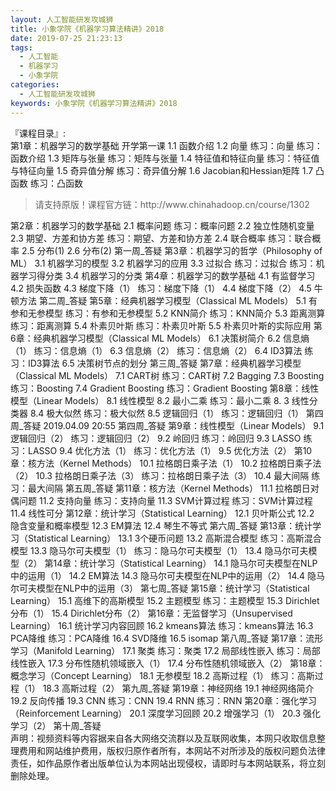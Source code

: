 ```yaml
---
layout: 人工智能研发攻城狮
title: 小象学院《机器学习算法精讲》2018     
date: 2019-07-25 21:23:13
tags:
  - 人工智能
  - 机器学习
  - 小象学院
categories:
  - 人工智能研发攻城狮
keywords: 小象学院《机器学习算法精讲》2018     
---
```

『课程目录』:  
第1章：机器学习的数学基础
开学第一课
1.1 函数介绍
1.2 向量
练习：向量
练习：函数介绍
1.3 矩阵与张量
练习：矩阵与张量
1.4 特征值和特征向量
练习：特征值与特征向量
1.5 奇异值分解
练习：奇异值分解
1.6 Jacobian和Hessian矩阵
1.7 凸函数
练习：凸函数
<!-- more -->   
<blockquote class="blockquote-center">
请支持原版！课程官方链：http://www.chinahadoop.cn/course/1302</blockquote>
</blockquote>
第2章：机器学习的数学基础
2.1 概率问题
练习：概率问题
2.2 独立性随机变量
2.3 期望、方差和协方差
练习：期望、方差和协方差
2.4 联合概率
练习：联合概率
2.5 分布(1)
2.6 分布(2)
第一周_答疑
第3章：机器学习的哲学（Philosophy of ML）
3.1 机器学习的模型
3.2 机器学习的应用
3.3 过拟合
练习：过拟合
练习：机器学习得分类
3.4 机器学习的分类
第4章：机器学习的数学基础
4.1 有监督学习
4.2 损失函数
4.3 梯度下降（1）
练习：梯度下降（1）
4.4 梯度下降（2）
4.5 牛顿方法
第二周_答疑
第5章：经典机器学习模型（Classical ML Models）
5.1 有参和无参模型
练习：有参和无参模型
5.2 KNN简介
练习：KNN简介
5.3 距离测算
练习：距离测算
5.4 朴素贝叶斯
练习：朴素贝叶斯
5.5 朴素贝叶斯的实际应用
第6章：经典机器学习模型（Classical ML Models）
6.1 决策树简介
6.2 信息熵（1）
练习：信息熵（1）
6.3 信息熵（2）
练习：信息熵（2）
6.4 ID3算法
练习：ID3算法
6.5 决策树节点的划分
第三周_答疑
第7章：经典机器学习模型（Classical ML Models）
7.1 CART树
练习：CART树
7.2 Bagging
7.3 Boosting
练习：Boosting
7.4 Gradient Boosting
练习：Gradient Boosting
第8章：线性模型（Linear Models）
8.1 线性模型
8.2 最小二乘
练习：最小二乘
8. 3 线性分类器
8.4 极大似然
练习：极大似然
8.5 逻辑回归（1）
练习：逻辑回归（1）
第四周_答疑 2019.04.09 20:55
第四周_答疑
第9章：线性模型（Linear Models）
9.1 逻辑回归（2）
练习：逻辑回归（2）
9.2 岭回归
练习：岭回归
9.3 LASSO
练习：LASSO
9.4 优化方法（1）
练习：优化方法（1）
9.5 优化方法（2）
第10章：核方法（Kernel Methods）
10.1 拉格朗日乘子法（1）
10.2 拉格朗日乘子法（2）
10.3 拉格朗日乘子法（3）
练习：拉格朗日乘子法（3）
10.4 最大间隔
练习：最大间隔
第五周_答疑
第11章：核方法（Kernel Methods）
11.1 拉格朗日对偶问题
11.2 支持向量
练习：支持向量
11.3 SVM计算过程
练习：SVM计算过程
11.4 线性可分
第12章：统计学习（Statistical Learning）
12.1 贝叶斯公式
12.2 隐含变量和概率模型
12.3 EM算法
12.4 琴生不等式
第六周_答疑
第13章：统计学习（Statistical Learning）
13.1 3个硬币问题
13.2 高斯混合模型
练习：高斯混合模型
13.3 隐马尔可夫模型（1）
练习：隐马尔可夫模型（1）
13.4 隐马尔可夫模型（2）
第14章：统计学习（Statistical Learning）
14.1 隐马尔可夫模型在NLP中的运用（1）
14.2 EM算法
14.3 隐马尔可夫模型在NLP中的运用（2）
14.4 隐马尔可夫模型在NLP中的运用（3）
第七周_答疑
第15章：统计学习（Statistical Learning）
15.1 高维下的高斯模型
15.2 主题模型
练习：主题模型
15.3 Dirichlet分布（1）
15.4 Dirichlet分布（2）
第16章：无监督学习（Unsupervised Learning）
16.1 统计学习内容回顾
16.2 kmeans算法
练习：kmeans算法
16.3 PCA降维
练习：PCA降维
16.4 SVD降维
16.5 isomap
第八周_答疑
第17章：流形学习（Manifold Learning）
17.1 聚类
练习：聚类
17.2 局部线性嵌入
练习：局部线性嵌入
17.3 分布性随机领域嵌入（1）
17.4 分布性随机领域嵌入（2）
第18章：概念学习（Concept Learning）
18.1 无参模型
18.2 高斯过程（1）
练习：高斯过程（1）
18.3 高斯过程（2）
第九周_答疑
第19章：神经网络
19.1 神经网络简介
19.2 反向传播
19.3 CNN
练习：CNN
19.4 RNN
练习：RNN
第20章：强化学习（Reinforcement Learning）
20.1 深度学习回顾
20.2 增强学习（1）
20.3 强化学习（2）
第十周_答疑


<div class="post-copyright">
    <div class="post-copyright__author">
      <span class="post-copyright-meta">声明：视频资料等内容据来自各大网络交流群以及互联网收集，本网只收取信息整理费用和网站维护费用，版权归原作者所有，本网站不对所涉及的版权问题负法律责任，如作品原作者出版单位认为本网站出现侵权，请即时与本网站联系，将立刻删除处理。 </span>
    </div>
</div>

<blockquote class="blockquote-center">

</blockquote>

